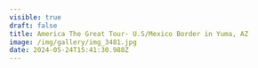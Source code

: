 ```yaml
---
visible: true
draft: false
title: America The Great Tour- U.S/Mexico Border in Yuma, AZ
image: /img/gallery/img_3481.jpg
date: 2024-05-24T15:41:30.988Z
---
```


